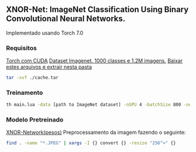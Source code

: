 ## XNOR-Net: ImageNet Classification Using Binary Convolutional Neural Networks.
Implementado usando Torch 7.0

### Requisitos
[Torch com CUDA](http://torch.ch/docs/getting-started.html#_)
[Dataset Imagenet. 1000 classes e 1.2M imagens.](http://image-net.org/download-images)
[Baixar estes arquivos e extrair nesta pasta](https://s3-us-west-2.amazonaws.com/ai2-vision/xnornet/cache.tar)
```bash
tar -xvf ./cache.tar
```

### Treinamento
```bash
th main.lua -data [path to ImageNet dataset] -nGPU 4 -batchSize 800 -netType alexnetxnor -binaryWeight -optimType adam -epochSize 1500
```

### Modelo Pretreinado
[XNOR-Network(pesos)](https://s3-us-west-2.amazonaws.com/ai2-vision/xnornet/alexnet_XNOR.t7)
Preprocessamento da imagem fazendo o seguinte:
```bash
find . -name "*.JPEG" | xargs -I {} convert {} -resize "256^>" {}
``` 
